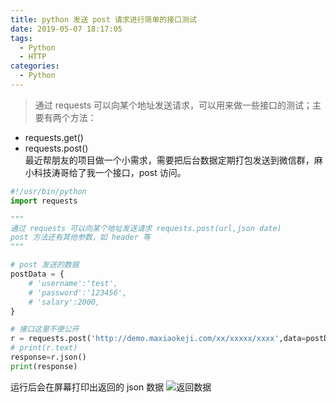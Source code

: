 ```yaml
---
title: python 发送 post 请求进行简单的接口测试
date: 2019-05-07 18:17:05
tags:
  - Python
  - HTTP
categories:
  - Python
---
```


> 通过 requests 可以向某个地址发送请求，可以用来做一些接口的测试；主要有两个方法：

- requests.get()
- requests.post()  
  最近帮朋友的项目做一个小需求，需要把后台数据定期打包发送到微信群，麻小科技涛哥给了我一个接口，post 访问。

<!--more-->

```python
#!/usr/bin/python
import requests

"""
通过 requests 可以向某个地址发送请求 requests.post(url,json date)
post 方法还有其他参数，如 header 等
"""

# post 发送的数据
postData = {
    # 'username':'test',
    # 'password':'123456',
    # 'salary':2000,
}

# 接口这里不便公开
r = requests.post('http://demo.maxiaokeji.com/xx/xxxxx/xxxx',data=postData)
# print(r.text)
response=r.json()
print(response)
```

运行后会在屏幕打印出返回的 json 数据
![返回数据](images/1.png)

